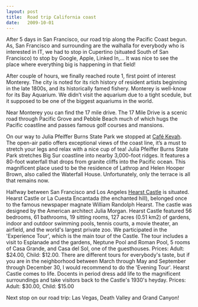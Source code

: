 ```yaml
---
layout: post
title:  Road trip California coast
date:   2009-10-01
---
```


After 5 days in San Francisco, our road trip along the Pacific Coast begun. As, San Francisco and surrounding are the walhalla for everybody who is interested in IT, we had to stop in Cupertino (situated South of San Francisco) to stop by Google, Apple, Linked In,... It was nice to see the place where everything big is happening in that field!

After couple of hours, we finally reached route 1, first point of interest Monterey. The city is noted for its rich history of resident artists beginning in the late 1800s, and its historically famed fishery. Monterey is well-know for its Bay Aquarium. We didn’t visit the aquarium due to a tight scedule, but it supposed to be one of the biggest aquariums in the world.

Near Monterey you can find the 17 mile drive. The 17 Mile Drive is a scenic road through Pacific Grove and Pebble Beach much of which hugs the Pacific coastline and passes famous golf courses and mansions.

On our way to Julia Pfeiffer Burns State Park we stopped at [Café Kevah](http://www.nepenthebigsur.com/kevah/kevah.html). The open-air patio offers exceptional views of the coast line, it’s a must to stretch your legs and relax with a nice cup of tea! Julia Pfeiffer Burns State Park stretches Big Sur coastline into nearby 3,000-foot ridges. It features a 80-foot waterfall that drops from granite cliffs into the Pacific ocean. This magnificent place used to be the residence of Lathrop and Helen Hooper Brown, also called the Waterfall House. Unfortunately, only the terrace is all that remains now.

Halfway between San Francisco and Los Angeles [Hearst Castle](http://www.hearstcastle.org/) is situated. Hearst Castle or La Cuesta Encantada (the enchanted hill), belonged once to the famous newspaper magnate William Randolph Hearst. The castle was designed by the American architect Julia Morgan. Hearst Castle featured 56 bedrooms, 61 bathrooms, 19 sitting rooms, 127 acres (0.51 km2) of gardens, indoor and outdoor swimming pools, tennis courts, a movie theater, an airfield, and the world's largest private zoo. We participated in the 'Experience Tour', which is the main tour of the Castle. The tour includes a visit to Esplanade and the gardens, Neptune Pool and Roman Pool, 5 rooms of Casa Grande, and Casa del Sol, one of the guesthouses. Prices: Adult: $24.00, Child: $12.00. There are different tours for everybody's taste, but if you are in the neighborhood between March through May and September through December 30, I would recommend to do the 'Evening Tour'. Hearst Castle comes to life. Docents in period dress add life to the magnificent surroundings and take visitors back to the Castle's 1930's heyday. Prices: Adult: $30.00, Child: $15.00

Next stop on our road trip: Las Vegas, Death Valley and Grand Canyon!
